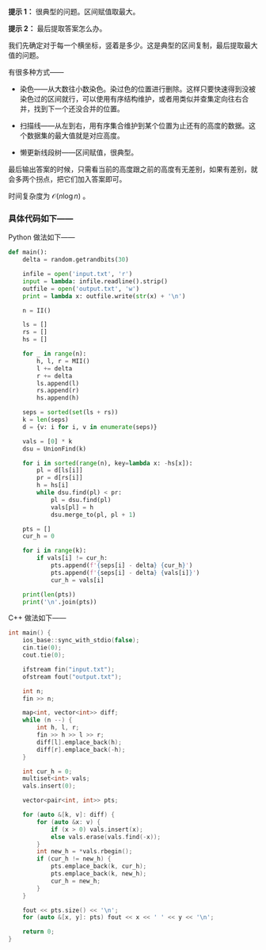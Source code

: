 **提示 1：** 很典型的问题。区间赋值取最大。

**提示 2：** 最后提取答案怎么办。

我们先确定对于每一个横坐标，竖着是多少。这是典型的区间复制，最后提取最大值的问题。

有很多种方式——

- 染色——从大数往小数染色。染过色的位置进行删除。这样只要快速得到没被染色过的区间就行，可以使用有序结构维护，或者用类似并查集定向往右合并，找到下一个还没合并的位置。

- 扫描线——从左到右，用有序集合维护到某个位置为止还有的高度的数据。这个数据集的最大值就是对应高度。

- 懒更新线段树——区间赋值，很典型。

最后输出答案的时候，只需看当前的高度跟之前的高度有无差别，如果有差别，就会多两个拐点，把它们加入答案即可。

时间复杂度为 $\mathcal{O}(n\log n)$ 。

### 具体代码如下——

Python 做法如下——

```Python []
def main():
    delta = random.getrandbits(30)

    infile = open('input.txt', 'r')
    input = lambda: infile.readline().strip()
    outfile = open('output.txt', 'w')
    print = lambda x: outfile.write(str(x) + '\n')

    n = II()

    ls = []
    rs = []
    hs = []

    for _ in range(n):
        h, l, r = MII()
        l += delta
        r += delta
        ls.append(l)
        rs.append(r)
        hs.append(h)

    seps = sorted(set(ls + rs))
    k = len(seps)
    d = {v: i for i, v in enumerate(seps)}

    vals = [0] * k
    dsu = UnionFind(k)

    for i in sorted(range(n), key=lambda x: -hs[x]):
        pl = d[ls[i]]
        pr = d[rs[i]]
        h = hs[i]
        while dsu.find(pl) < pr:
            pl = dsu.find(pl)
            vals[pl] = h
            dsu.merge_to(pl, pl + 1)

    pts = []
    cur_h = 0

    for i in range(k):
        if vals[i] != cur_h:
            pts.append(f'{seps[i] - delta} {cur_h}')
            pts.append(f'{seps[i] - delta} {vals[i]}')
            cur_h = vals[i]

    print(len(pts))
    print('\n'.join(pts))
```

C++ 做法如下——

```cpp []
int main() {
    ios_base::sync_with_stdio(false);
    cin.tie(0);
    cout.tie(0);

    ifstream fin("input.txt");
    ofstream fout("output.txt");

    int n;
    fin >> n;

    map<int, vector<int>> diff;
    while (n --) {
        int h, l, r;
        fin >> h >> l >> r;
        diff[l].emplace_back(h);
        diff[r].emplace_back(-h);
    }

    int cur_h = 0;
    multiset<int> vals;
    vals.insert(0);

    vector<pair<int, int>> pts;

    for (auto &[k, v]: diff) {
        for (auto &x: v) {
            if (x > 0) vals.insert(x);
            else vals.erase(vals.find(-x));
        }
        int new_h = *vals.rbegin();
        if (cur_h != new_h) {
            pts.emplace_back(k, cur_h);
            pts.emplace_back(k, new_h);
            cur_h = new_h;
        }
    }

    fout << pts.size() << '\n';
    for (auto &[x, y]: pts) fout << x << ' ' << y << '\n';

    return 0;
}
```